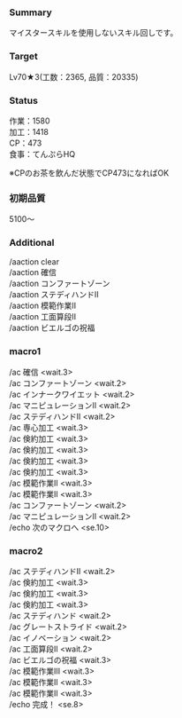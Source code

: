 ### Summary  
  
マイスタースキルを使用しないスキル回しです。  
  
### Target  
  
Lv70★3(工数：2365, 品質：20335)  
  
### Status  
  
作業：1580  
加工：1418  
CP：473  
食事：てんぷらHQ  
  
※CPのお茶を飲んだ状態でCP473になればOK  
  
### 初期品質  
  
5100～  
  
### Additional  
  
/aaction clear  
/aaction 確信  
/aaction コンファートゾーン  
/aaction ステディハンドII  
/aaction 模範作業II  
/aaction 工面算段II  
/aaction ビエルゴの祝福  
  
### macro1  
  
/ac 確信 <wait.3>  
/ac コンファートゾーン <wait.2>  
/ac インナークワイエット <wait.2>  
/ac マニピュレーションII <wait.2>  
/ac ステディハンドII <wait.2>  
/ac 専心加工 <wait.3>  
/ac 倹約加工 <wait.3>  
/ac 倹約加工 <wait.3>  
/ac 倹約加工 <wait.3>  
/ac 倹約加工 <wait.3>  
/ac 模範作業II <wait.3>  
/ac 模範作業II <wait.3>  
/ac コンファートゾーン <wait.2>  
/ac マニピュレーションII <wait.2>  
/echo 次のマクロへ <se.10>  
  
### macro2  
  
/ac ステディハンドII <wait.2>  
/ac 倹約加工 <wait.3>  
/ac 倹約加工 <wait.3>  
/ac 倹約加工 <wait.3>  
/ac ステディハンド <wait.2>  
/ac グレートストライド <wait.2>  
/ac イノベーション <wait.2>  
/ac 工面算段II <wait.2>  
/ac ビエルゴの祝福 <wait.3>  
/ac 模範作業III <wait.3>  
/ac 模範作業II <wait.3>  
/ac 模範作業II <wait.3>  
/echo 完成！ <se.8>  
  
